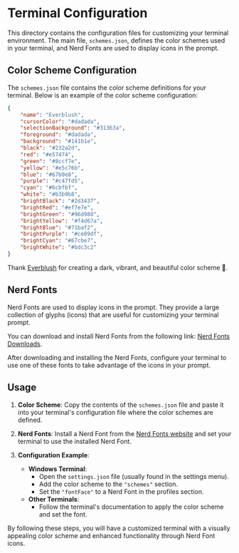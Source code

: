 # Terminal Configuration

This directory contains the configuration files for customizing your terminal environment. The main file, `schemes.json`, defines the color schemes used in your terminal, and Nerd Fonts are used to display icons in the prompt.

## Color Scheme Configuration

The `schemes.json` file contains the color scheme definitions for your terminal. Below is an example of the color scheme configuration:

```json
{
    "name": "Everblush",
    "cursorColor": "#dadada",
    "selectionBackground": "#31363a",
    "foreground": "#dadada",
    "background": "#141b1e",
    "black": "#232a2d",
    "red": "#e57474",
    "green": "#8ccf7e",
    "yellow": "#e5c76b",
    "blue": "#67b0e8",
    "purple": "#c47fd5",
    "cyan": "#6cbfbf",
    "white": "#b3b9b8",
    "brightBlack": "#2d3437",
    "brightRed": "#ef7e7e",
    "brightGreen": "#96d988",
    "brightYellow": "#f4d67a",
    "brightBlue": "#71baf2",
    "brightPurple": "#ce89df",
    "brightCyan": "#67cbe7",
    "brightWhite": "#bdc3c2"
}
```

Thank [Everblush](https://github.com/Everblush/terminal-emulators) for creating a dark, vibrant, and beautiful color scheme 💖.

## Nerd Fonts

Nerd Fonts are used to display icons in the prompt. They provide a large collection of glyphs (icons) that are useful for customizing your terminal prompt.

You can download and install Nerd Fonts from the following link: [Nerd Fonts Downloads](https://www.nerdfonts.com/font-downloads).

After downloading and installing the Nerd Fonts, configure your terminal to use one of these fonts to take advantage of the icons in your prompt.

## Usage

1. **Color Scheme**: Copy the contents of the `schemes.json` file and paste it into your terminal's configuration file where the color schemes are defined.
   
2. **Nerd Fonts**: Install a Nerd Font from the [Nerd Fonts website](https://www.nerdfonts.com/font-downloads) and set your terminal to use the installed Nerd Font.

3. **Configuration Example**:
    - **Windows Terminal**:
      - Open the `settings.json` file (usually found in the settings menu).
      - Add the color scheme to the `"schemes"` section.
      - Set the `"fontFace"` to a Nerd Font in the profiles section.
    - **Other Terminals**:
      - Follow the terminal's documentation to apply the color scheme and set the font.

By following these steps, you will have a customized terminal with a visually appealing color scheme and enhanced functionality through Nerd Font icons.